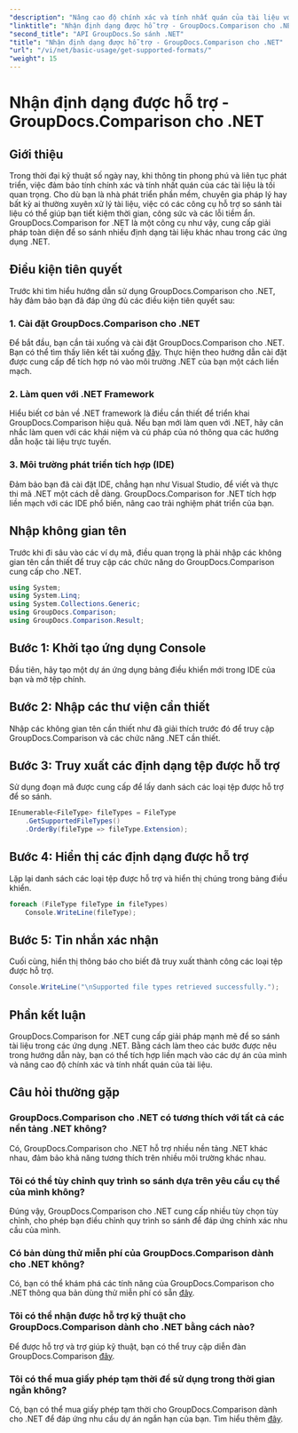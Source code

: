 ```yaml
---
"description": "Nâng cao độ chính xác và tính nhất quán của tài liệu với GroupDocs.Comparison cho .NET. Tích hợp liền mạch công cụ mạnh mẽ này vào các ứng dụng .NET của bạn."
"linktitle": "Nhận định dạng được hỗ trợ - GroupDocs.Comparison cho .NET"
"second_title": "API GroupDocs.So sánh .NET"
"title": "Nhận định dạng được hỗ trợ - GroupDocs.Comparison cho .NET"
"url": "/vi/net/basic-usage/get-supported-formats/"
"weight": 15
---
```


# Nhận định dạng được hỗ trợ - GroupDocs.Comparison cho .NET

## Giới thiệu
Trong thời đại kỹ thuật số ngày nay, khi thông tin phong phú và liên tục phát triển, việc đảm bảo tính chính xác và tính nhất quán của các tài liệu là tối quan trọng. Cho dù bạn là nhà phát triển phần mềm, chuyên gia pháp lý hay bất kỳ ai thường xuyên xử lý tài liệu, việc có các công cụ hỗ trợ so sánh tài liệu có thể giúp bạn tiết kiệm thời gian, công sức và các lỗi tiềm ẩn. GroupDocs.Comparison for .NET là một công cụ như vậy, cung cấp giải pháp toàn diện để so sánh nhiều định dạng tài liệu khác nhau trong các ứng dụng .NET.
## Điều kiện tiên quyết
Trước khi tìm hiểu hướng dẫn sử dụng GroupDocs.Comparison cho .NET, hãy đảm bảo bạn đã đáp ứng đủ các điều kiện tiên quyết sau:
### 1. Cài đặt GroupDocs.Comparison cho .NET
Để bắt đầu, bạn cần tải xuống và cài đặt GroupDocs.Comparison cho .NET. Bạn có thể tìm thấy liên kết tải xuống [đây](https://releases.groupdocs.com/comparison/net/). Thực hiện theo hướng dẫn cài đặt được cung cấp để tích hợp nó vào môi trường .NET của bạn một cách liền mạch.
### 2. Làm quen với .NET Framework
Hiểu biết cơ bản về .NET framework là điều cần thiết để triển khai GroupDocs.Comparison hiệu quả. Nếu bạn mới làm quen với .NET, hãy cân nhắc làm quen với các khái niệm và cú pháp của nó thông qua các hướng dẫn hoặc tài liệu trực tuyến.
### 3. Môi trường phát triển tích hợp (IDE)
Đảm bảo bạn đã cài đặt IDE, chẳng hạn như Visual Studio, để viết và thực thi mã .NET một cách dễ dàng. GroupDocs.Comparison for .NET tích hợp liền mạch với các IDE phổ biến, nâng cao trải nghiệm phát triển của bạn.

## Nhập không gian tên
Trước khi đi sâu vào các ví dụ mã, điều quan trọng là phải nhập các không gian tên cần thiết để truy cập các chức năng do GroupDocs.Comparison cung cấp cho .NET.
```csharp
using System;
using System.Linq;
using System.Collections.Generic;
using GroupDocs.Comparison;
using GroupDocs.Comparison.Result;
```

## Bước 1: Khởi tạo ứng dụng Console
Đầu tiên, hãy tạo một dự án ứng dụng bảng điều khiển mới trong IDE của bạn và mở tệp chính.
## Bước 2: Nhập các thư viện cần thiết
Nhập các không gian tên cần thiết như đã giải thích trước đó để truy cập GroupDocs.Comparison và các chức năng .NET cần thiết.
## Bước 3: Truy xuất các định dạng tệp được hỗ trợ
Sử dụng đoạn mã được cung cấp để lấy danh sách các loại tệp được hỗ trợ để so sánh.
```csharp
IEnumerable<FileType> fileTypes = FileType
    .GetSupportedFileTypes()
    .OrderBy(fileType => fileType.Extension);
```
## Bước 4: Hiển thị các định dạng được hỗ trợ
Lặp lại danh sách các loại tệp được hỗ trợ và hiển thị chúng trong bảng điều khiển.
```csharp
foreach (FileType fileType in fileTypes)
    Console.WriteLine(fileType);
```
## Bước 5: Tin nhắn xác nhận
Cuối cùng, hiển thị thông báo cho biết đã truy xuất thành công các loại tệp được hỗ trợ.
```csharp
Console.WriteLine("\nSupported file types retrieved successfully.");
```

## Phần kết luận
GroupDocs.Comparison for .NET cung cấp giải pháp mạnh mẽ để so sánh tài liệu trong các ứng dụng .NET. Bằng cách làm theo các bước được nêu trong hướng dẫn này, bạn có thể tích hợp liền mạch vào các dự án của mình và nâng cao độ chính xác và tính nhất quán của tài liệu.
## Câu hỏi thường gặp
### GroupDocs.Comparison cho .NET có tương thích với tất cả các nền tảng .NET không?
Có, GroupDocs.Comparison cho .NET hỗ trợ nhiều nền tảng .NET khác nhau, đảm bảo khả năng tương thích trên nhiều môi trường khác nhau.
### Tôi có thể tùy chỉnh quy trình so sánh dựa trên yêu cầu cụ thể của mình không?
Đúng vậy, GroupDocs.Comparison cho .NET cung cấp nhiều tùy chọn tùy chỉnh, cho phép bạn điều chỉnh quy trình so sánh để đáp ứng chính xác nhu cầu của mình.
### Có bản dùng thử miễn phí của GroupDocs.Comparison dành cho .NET không?
Có, bạn có thể khám phá các tính năng của GroupDocs.Comparison cho .NET thông qua bản dùng thử miễn phí có sẵn [đây](https://releases.groupdocs.com/).
### Tôi có thể nhận được hỗ trợ kỹ thuật cho GroupDocs.Comparison dành cho .NET bằng cách nào?
Để được hỗ trợ và trợ giúp kỹ thuật, bạn có thể truy cập diễn đàn GroupDocs.Comparison [đây](https://forum.groupdocs.com/c/comparison/12).
### Tôi có thể mua giấy phép tạm thời để sử dụng trong thời gian ngắn không?
Có, bạn có thể mua giấy phép tạm thời cho GroupDocs.Comparison dành cho .NET để đáp ứng nhu cầu dự án ngắn hạn của bạn. Tìm hiểu thêm [đây](https://purchase.groupdocs.com/temporary-license/).